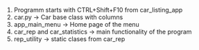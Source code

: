 1. Programm starts with CTRL+Shift+F10 from car_listing_app
2. car.py -> Car base class with columns
3. app_main_menu -> Home page of the menu
4. car_rep and car_statistics -> main functionality of the program
5. rep_utility -> static clases from car_rep